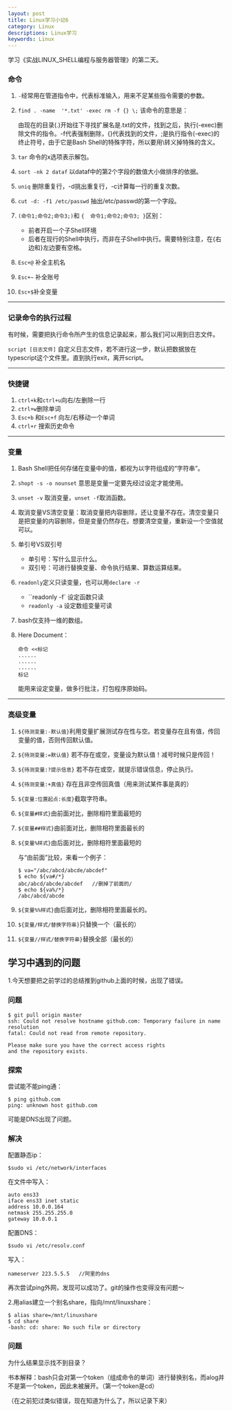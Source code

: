 ```yaml
---
layout: post
title: Linux学习小记6
category: Linux
descriptions: Linux学习
keywords: Linux
---
```


学习《实战LINUX_SHELL编程与服务器管理》的第二天。

<!-- more --> 

### 命令

1. `-`经常用在管道指令中，代表标准输入，用来不足某些指令需要的参数。

2. `find . -name  '*.txt' -exec rm -f {} \;` 该命令的意思是：

   由现在的目录(.)开始往下寻找扩展名是.txt的文件，找到之后，执行(-exec)删除文件的指令。-f代表强制删除，{}代表找到的文件，;是执行指令(-exec)的终止符号，由于它是Bash Shell的特殊字符，所以要用\转义掉特殊的含义。

3. `tar` 命令的x选项表示解包。

4. `sort -nk 2 dataf` 以dataf中的第2个字段的数值大小做排序的依据。

5. `uniq` 删除重复行，-d挑出重复行，-c计算每一行的重复次数。

6. `cut -d: -f1 /etc/passwd` 抽出/etc/passwd的第一个字段。

7. `(命令1;命令2;命令3;)`和 `{  命令1;命令2;命令3; }`区别：

   + 前者开启一个子Shell环境
   + 后者在现行的Shell中执行，而非在子Shell中执行。需要特别注意，在{右边和}左边要有空格。

8. `Esc+@` 补全主机名

9. `Esc+~` 补全账号

10. `Esc+$`补全变量 

---

### 记录命令的执行过程

有时候，需要把执行命令所产生的信息记录起来，那么我们可以用到日志文件。

`script [日志文件]` 自定义日志文件，若不进行这一步，默认把数据放在typescript这个文件里。直到执行exit，离开script。

---

### 快捷键

1. `ctrl+k`和`ctrl+u`向右/左删除一行
2. `ctrl+w`删除单词
3. `Esc+b` 和`Esc+f` 向左/右移动一个单词
4. `ctrl+r` 搜索历史命令

---

### 变量

1. Bash Shell把任何存储在变量中的值，都视为以字符组成的“字符串”。

2. `shopt -s -o nounset` 意思是变量一定要先经过设定才能使用。

3. `unset -v` 取消变量，`unset -f`取消函数。

4. 取消变量VS清空变量：取消变量把内容删除，还让变量不存在。清空变量只是把变量的内容删除，但是变量仍然存在。想要清空变量，重新设一个空值就可以。

5. 单引号VS双引号

   + 单引号：写什么显示什么。
   + 双引号：可进行替换变量、命令执行结果、算数运算结果。

6. `readonly`定义只读变量，也可以用`declare -r`

   + ``readonly -f` 设定函数只读
   + `readonly -a` 设定数组变量可读

7. bash仅支持一维的数组。

8. Here Document：

   ```
   命令 <<标记
   ......
   ......
   ......
   标记
   ```

   能用来设定变量，做多行批注，打包程序原始码。

---

### 高级变量

1. `${待测变量:-默认值}`利用变量扩展测试存在性与空。若变量存在且有值，传回变量的值，否则传回默认值。

2. `${待测变量:=默认值}` 若不存在或空，变量设为默认值！减号时候只是传回！

3. `${待测变量:?提示信息}` 若不存在或空，就提示错误信息，停止执行。

4. `${待测变量:+真值}` 存在且非空传回真值（用来测试某件事是真的）

5. `${变量:位置起点:长度}`截取字符串。

6. `${变量#样式}`由前面对比，删除相符里面最短的

7. `${变量##样式}`由前面对比，删除相符里面最长的

8. `${变量%样式}`由后面对比，删除相符里面最短的

   与“由前面”比较，来看一个例子：

   ```
   $ va="/abc/abcd/abcde/abcdef"
   $ echo ${va#/*} 
   abc/abcd/abcde/abcdef   //删掉了前面的/
   $ echo ${va%/*} 
   /abc/abcd/abcde
   ```

9. `${变量%%样式}`由后面对比，删除相符里面最长的。

10. `${变量/样式/替换字符串}`只替换一个（最长的）

11. `${变量//样式/替换字符串}`替换全部（最长的）

 

## 学习中遇到的问题

1.今天想要把之前学过的总结推到github上面的时候，出现了错误。

### 问题

```
$ git pull origin master
ssh: Could not resolve hostname github.com: Temporary failure in name resolution
fatal: Could not read from remote repository.

Please make sure you have the correct access rights
and the repository exists.
```

### 探索

尝试能不能ping通：

```
$ ping github.com
ping: unknown host github.com
```

可能是DNS出现了问题。

### 解决

配置静态ip：

```
$sudo vi /etc/network/interfaces
```

在文件中写入：

```
auto ens33 
iface ens33 inet static 
address 10.0.0.164
netmask 255.255.255.0 
gateway 10.0.0.1
```

配置DNS：

```
$sudo vi /etc/resolv.conf
```

写入：

```
nameserver 223.5.5.5   //阿里的dns
```

再次尝试ping外网，发现可以成功了。git的操作也变得没有问题～

2.用alias建立一个别名share，指向/mnt/linuxshare：

```
$ alias share=/mnt/linuxshare
$ cd share
-bash: cd: share: No such file or directory
```

### 问题

为什么结果显示找不到目录？

书本解释：bash只会对第一个token（组成命令的单词）进行替换别名，而alog并不是第一个token，因此未被展开。（第一个token是cd）

（在之前犯过类似错误，现在知道为什么了，所以记录下来）

